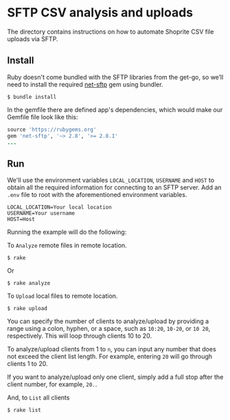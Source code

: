 SFTP CSV analysis and uploads
========================================

The directory contains instructions on how to automate Shoprite CSV file uploads via SFTP.

## Install

Ruby doesn't come bundled with the SFTP libraries from the get-go, so we’ll need to install the required [net-sftp](https://rubygems.org/gems/net-sftp/versions/2.1.2) gem using bundler.

```
$ bundle install
```

In the gemfile there are defined app's dependencies, which would make our Gemfile file look like this:

```ruby
source 'https://rubygems.org'
gem 'net-sftp', '~> 2.8', '>= 2.8.1'
...
```

## Run

We'll use the environment variables `LOCAL_LOCATION`, `USERNAME` and `HOST` to obtain all the required information for connecting to an SFTP server.
Add an `.env` file to root with the aforementioned environment variables.

```env
LOCAL_LOCATION=Your local location
USERNAME=Your username
HOST=Host 
```

Running the example will do the following:

 To `Analyze` remote files in remote location.

```
$ rake 
```
Or 

```
$ rake analyze 
```

 To `Upload` local files to remote location.

```
$ rake upload
```

You can specify the number of clients to analyze/upload by providing a range using a colon, hyphen, or a space, such as `10:20`, `10-20`, or `10 20`, respectively. This will loop through clients 10 to 20.

To analyze/upload clients from 1 to `n`, you can input any number that does not exceed the client list length. For example, entering `20` will go through clients 1 to 20.

If you want to analyze/upload only one client, simply add a full stop after the client number, for example, `20.`.
<br />

And, to `List` all clients 

```
$ rake list
```

